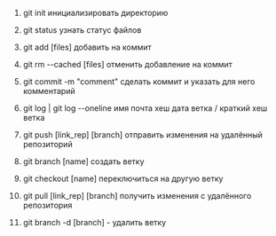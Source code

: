 1. git init инициализировать директорию

2. git status узнать статус файлов

3. git add [files] добавить на коммит

4. git rm --cached [files] отменить добавление на коммит

5. git commit -m "comment" сделать коммит и указать для него комментарий

6. git log | git log --oneline имя почта хеш дата ветка / краткий хеш ветка

7. git push [link_rep] [branch] отправить изменения на удалённый репозиторий

8. git branch [name] создать ветку

9. git checkout [name] переключиться на другую ветку

10. git pull [link_rep] [branch] получить изменения с удалённого репозитория

11. git branch -d [branch] - удалить ветку